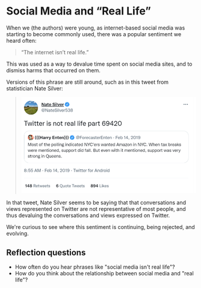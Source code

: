 # Social Media and “Real Life”

When we (the authors) were young, as internet-based social media was starting to become commonly used, there was a popular sentiment we heard often:
> “The internet isn’t real life.”

This was used as a way to devalue time spent on social media sites, and to dismiss harms that occurred on them.

Versions of this phrase are still around, such as in this tweet from statistician Nate Silver:
> [![Nate Silver tweets: "Twitter is not real life part 69420", quote tweeting Harry Enten saying "Most of the polling indicated NYC'ers wanted Amazon in NYC. When tax breaks were mentioned, support did fall. But even with it mentioned, support was very strong in Queens." Tweet was post at 8:55 AM on February 14th, 2019.](twitter_not_real_life.png)](https://twitter.com/natesilver538/status/1096090507762167810)

In that tweet, Nate Silver seems to be saying that that conversations and views represented on Twitter are not representative of most people, and thus devaluing the conversations and views expressed on Twitter.

We're curious to see where this sentiment is continuing, being rejected, and evolving.

## Reflection questions

- How often do you hear phrases like "social media isn't real life"?
- How do you think about the relationship between social media and "real life"?
